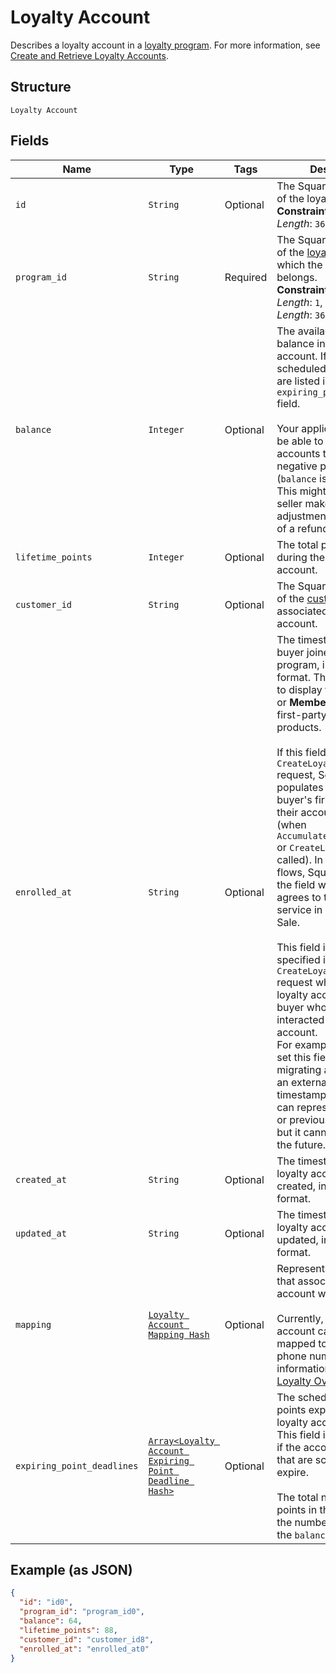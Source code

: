 
# Loyalty Account

Describes a loyalty account in a [loyalty program](../../doc/models/loyalty-program.md). For more information, see
[Create and Retrieve Loyalty Accounts](https://developer.squareup.com/docs/loyalty-api/loyalty-accounts).

## Structure

`Loyalty Account`

## Fields

| Name | Type | Tags | Description |
|  --- | --- | --- | --- |
| `id` | `String` | Optional | The Square-assigned ID of the loyalty account.<br>**Constraints**: *Maximum Length*: `36` |
| `program_id` | `String` | Required | The Square-assigned ID of the [loyalty program](../../doc/models/loyalty-program.md) to which the account belongs.<br>**Constraints**: *Minimum Length*: `1`, *Maximum Length*: `36` |
| `balance` | `Integer` | Optional | The available point balance in the loyalty account. If points are scheduled to expire, they are listed in the `expiring_point_deadlines` field.<br><br>Your application should be able to handle loyalty accounts that have a negative point balance (`balance` is less than 0). This might occur if a seller makes a manual adjustment or as a result of a refund or exchange. |
| `lifetime_points` | `Integer` | Optional | The total points accrued during the lifetime of the account. |
| `customer_id` | `String` | Optional | The Square-assigned ID of the [customer](../../doc/models/customer.md) that is associated with the account. |
| `enrolled_at` | `String` | Optional | The timestamp when the buyer joined the loyalty program, in RFC 3339 format. This field is used to display the **Enrolled On** or **Member Since** date in first-party Square products.<br><br>If this field is not set in a `CreateLoyaltyAccount` request, Square populates it after the buyer's first action on their account<br>(when `AccumulateLoyaltyPoints` or `CreateLoyaltyReward` is called). In first-party flows, Square populates the field when the buyer agrees to the terms of service in Square Point of Sale.<br><br>This field is typically specified in a `CreateLoyaltyAccount` request when creating a loyalty account for a buyer who already interacted with their account.<br>For example, you would set this field when migrating accounts from an external system. The timestamp in the request can represent a current or previous date and time, but it cannot be set for the future. |
| `created_at` | `String` | Optional | The timestamp when the loyalty account was created, in RFC 3339 format. |
| `updated_at` | `String` | Optional | The timestamp when the loyalty account was last updated, in RFC 3339 format. |
| `mapping` | [`Loyalty Account Mapping Hash`](../../doc/models/loyalty-account-mapping.md) | Optional | Represents the mapping that associates a loyalty account with a buyer.<br><br>Currently, a loyalty account can only be mapped to a buyer by phone number. For more information, see<br>[Loyalty Overview](https://developer.squareup.com/docs/loyalty/overview). |
| `expiring_point_deadlines` | [`Array<Loyalty Account Expiring Point Deadline Hash>`](../../doc/models/loyalty-account-expiring-point-deadline.md) | Optional | The schedule for when points expire in the loyalty account balance. This field is present only if the account has points that are scheduled to expire.<br><br>The total number of points in this field equals the number of points in the `balance` field. |

## Example (as JSON)

```json
{
  "id": "id0",
  "program_id": "program_id0",
  "balance": 64,
  "lifetime_points": 88,
  "customer_id": "customer_id8",
  "enrolled_at": "enrolled_at0"
}
```

